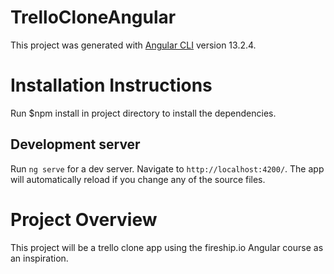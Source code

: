 # TrelloCloneAngular

This project was generated with [Angular CLI](https://github.com/angular/angular-cli) version 13.2.4.

# Installation Instructions

Run $npm install in project directory to install the dependencies.

## Development server

Run `ng serve` for a dev server. Navigate to `http://localhost:4200/`. The app will automatically reload if you change any of the source files.

# Project Overview

This project will be a trello clone app using the fireship.io Angular course as an inspiration.
